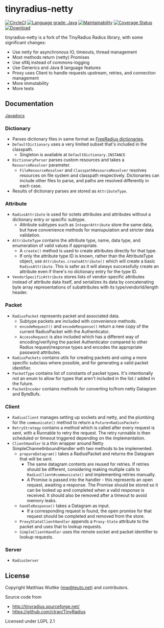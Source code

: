 # tinyradius-netty

[![CircleCI](https://circleci.com/gh/globalreachtech/tinyradius-netty.svg?style=svg)](https://circleci.com/gh/globalreachtech/tinyradius-netty)
[![Language grade: Java](https://img.shields.io/lgtm/grade/java/g/globalreachtech/tinyradius-netty.svg?logo=lgtm&logoWidth=18)](https://lgtm.com/projects/g/globalreachtech/tinyradius-netty/context:java)
[![Maintainability](https://api.codeclimate.com/v1/badges/a6b90f85717d753228eb/maintainability)](https://codeclimate.com/github/globalreachtech/tinyradius-netty/maintainability)
[![Coverage Status](https://coveralls.io/repos/github/globalreachtech/tinyradius-netty/badge.svg)](https://coveralls.io/github/globalreachtech/tinyradius-netty)
[![Download](https://api.bintray.com/packages/globalreachtech/grt-maven/tinyradius-netty/images/download.svg)](https://bintray.com/globalreachtech/grt-maven/tinyradius-netty)

tinyradius-netty is a fork of the TinyRadius Radius library, with some significant changes:
- Use netty for asynchronous IO, timeouts, thread management
- Most methods return (netty) Promises
- Use slf4j instead of commons-logging
- Use Generics and Java 8 language features
- Proxy uses Client to handle requests upstream, retries, and connection management
- More immutability
- More tests

## Documentation

[Javadocs](https://globalreachtech.github.io/tinyradius-netty/)

### Dictionary
 - Parses dictionary files in same format as [FreeRadius dictionaries](https://github.com/FreeRADIUS/freeradius-server/tree/master/share/dictionary).
 - `DefaultDictionary` uses a very limited subset that's included in the classpath.
   - Singleton is available at `DefaultDictionary.INSTANCE`
 - `DictionaryParser` parses custom resources and takes a `ResourceResolver` parameter.
   - `FileResourceResolver` and `ClasspathResourceResolver` resolves resources on file system and classpath respectively. Dictionaries can include other files to parse, and paths are resolved differently in each case.
 - Results of dictionary parses are stored as `AttributeType`.

### Attribute
 - `RadiusAttribute` is used for octets attributes and attributes without a dictionary entry or specific subtype.
   - Attribute subtypes such as `IntegerAttribute` store the same data, but have convenience methods for maniupulation and stricter data validation.
 - `AttributeType` contains the attribute type, name, data type, and enumeration of valid values if appropriate.
   - A `create()` method is used to create attributes directly for that type.
   - If only the attribute type ID is known, rather than the AttributeType object, use `Attributes.createAttribute()` which will create a basic `RadiusAttribute`. This is safer as it will always successfully create an attribute even if there's no dictionary entry for the type ID.
 - `VendorSpecificAttribute` stores lists of vendor-specific attributes instead of attribute data itself, and serializes its data by concatenating byte array representations of subattributes with its type/vendorId/length header.

### Packet
 - `RadiusPacket` represents packet and associated data.
   - Subtype packets are included with convenience methods.
   - `encodeRequest()` and `encodeResponse()` return a new copy of the current RadiusPacket with the Authenticator.
   - `AccessRequest` is also included which has a different way of encoding/verifying the packet Authenticator compared to other Radius request/response types and encodes the appropriate password attributes.
 - `RadiusPackets` contains utils for creating packets and using a more specific subclass where possible, and for generating a valid packet identifier.
 - `PacketType` contains list of constants of packet types. It's intentionally not an enum to allow for types that aren't included in the list / added in the future.
 - `PacketEncoder` contains methods for converting to/from netty Datagram and ByteBufs.

### Client
 - `RadiusClient` manages setting up sockets and netty, and the plumbing for the `communicate()` method to return a `Future<RadiusPacket>`
 - `RetryStrategy` contains a method which is called after every request is sent, with a Runnable to retry the request. The retry runnable is then scheduled or timeout triggered depending on the implementation.
 - `ClientHandler` is a thin wrapper around Netty SimpleChannelInboundHandler with two methods to be implemented.
   - `prepareDatagram()` takes a RadiusPacket and returns the Datagram that will be sent.
     - The same datagram contents are reused for retries. If retries should be different, considering making multiple calls to `RadiusClient#communicate()` and implementing retries manually.
     - A Promise is passed into the handler - this represents an open request, awaiting a response. The Promise should be stored so it can be looked up and completed when a valid response is received. It should also be removed after a timeout to avoid memory leaks. 
   - `handleResponse()` takes a Datagram as input.
     - If a corresponding request is found, the open promise for that request should be completed and removed from the store.
   - `ProxyStateClientHandler` appends a `Proxy-State` attribute to the packet and uses that to lookup requests.
   - `SimpleClientHandler` uses the remote socket and packet identifier to lookup requests.

### Server
  - `RadiusServer`

## License
Copyright Matthias Wuttke (mw@teuto.net) and contributors.

Source code from
- http://tinyradius.sourceforge.net/
- https://github.com/ctran/TinyRadius

Licensed under LGPL 2.1